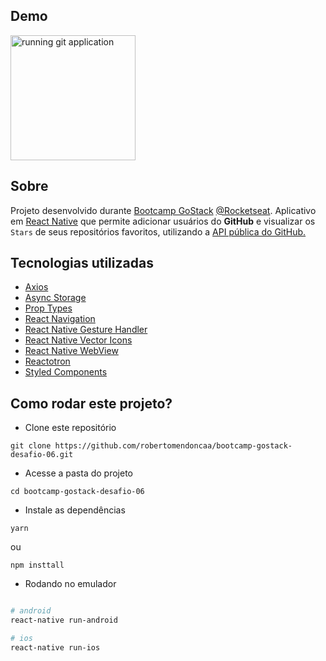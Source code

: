 ## Demo
<img src="demo.gif" alt="running git application" heigth="200" width="200"/>

## Sobre

Projeto desenvolvido durante [Bootcamp GoStack](https://rocketseat.com.br/bootcamp) [@Rocketseat](https://rocketseat.com.br/). Aplicativo em [React Native](https://facebook.github.io/react-native/) que permite adicionar usuários do **GitHub** e visualizar os `Stars` de seus repositórios favoritos, utilizando a [API pública do GitHub.](https://api.github.com/)

## Tecnologias utilizadas

- [Axios](https://github.com/axios/axios)
- [Async Storage](https://github.com/react-native-community/async-storage)
- [Prop Types](https://github.com/facebook/prop-types)
- [React Navigation](https://github.com/react-navigation/react-navigation)
- [React Native Gesture Handler](https://github.com/kmagiera/react-native-gesture-handler)
- [React Native Vector Icons](https://github.com/oblador/react-native-vector-icons)
- [React Native WebView](https://github.com/react-native-community/react-native-webview)
- [Reactotron](https://github.com/infinitered/reactotron)
- [Styled Components](https://github.com/styled-components/styled-components)

## Como rodar este projeto?

- Clone este repositório

```
git clone https://github.com/robertomendoncaa/bootcamp-gostack-desafio-06.git
```

- Acesse a pasta do projeto

```
cd bootcamp-gostack-desafio-06
```

- Instale as dependências

```
yarn
```
ou
```
npm insttall
```

- Rodando no emulador

```sh

# android
react-native run-android

# ios
react-native run-ios
```
